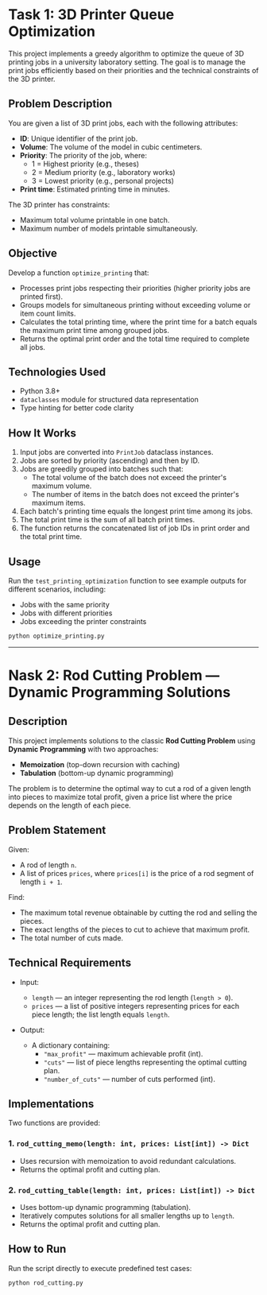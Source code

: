 # Task 1: 3D Printer Queue Optimization

This project implements a greedy algorithm to optimize the queue of 3D printing jobs in a university laboratory setting. The goal is to manage the print jobs efficiently based on their priorities and the technical constraints of the 3D printer.


## Problem Description

You are given a list of 3D print jobs, each with the following attributes:

- **ID**: Unique identifier of the print job.
- **Volume**: The volume of the model in cubic centimeters.
- **Priority**: The priority of the job, where:
  - 1 = Highest priority (e.g., theses)
  - 2 = Medium priority (e.g., laboratory works)
  - 3 = Lowest priority (e.g., personal projects)
- **Print time**: Estimated printing time in minutes.

The 3D printer has constraints:

- Maximum total volume printable in one batch.
- Maximum number of models printable simultaneously.


## Objective

Develop a function `optimize_printing` that:

- Processes print jobs respecting their priorities (higher priority jobs are printed first).
- Groups models for simultaneous printing without exceeding volume or item count limits.
- Calculates the total printing time, where the print time for a batch equals the maximum print time among grouped jobs.
- Returns the optimal print order and the total time required to complete all jobs.


## Technologies Used

- Python 3.8+
- `dataclasses` module for structured data representation
- Type hinting for better code clarity


## How It Works

1. Input jobs are converted into `PrintJob` dataclass instances.
2. Jobs are sorted by priority (ascending) and then by ID.
3. Jobs are greedily grouped into batches such that:
   - The total volume of the batch does not exceed the printer's maximum volume.
   - The number of items in the batch does not exceed the printer's maximum items.
4. Each batch's printing time equals the longest print time among its jobs.
5. The total print time is the sum of all batch print times.
6. The function returns the concatenated list of job IDs in print order and the total print time.


## Usage

Run the `test_printing_optimization` function to see example outputs for different scenarios, including:

- Jobs with the same priority
- Jobs with different priorities
- Jobs exceeding the printer constraints

```bash
python optimize_printing.py

```
---

# Nask 2: Rod Cutting Problem — Dynamic Programming Solutions

## Description

This project implements solutions to the classic **Rod Cutting Problem** using **Dynamic Programming** with two approaches:

- **Memoization** (top-down recursion with caching)
- **Tabulation** (bottom-up dynamic programming)

The problem is to determine the optimal way to cut a rod of a given length into pieces to maximize total profit, given a price list where the price depends on the length of each piece.


## Problem Statement

Given:
- A rod of length `n`.
- A list of prices `prices`, where `prices[i]` is the price of a rod segment of length `i + 1`.

Find:
- The maximum total revenue obtainable by cutting the rod and selling the pieces.
- The exact lengths of the pieces to cut to achieve that maximum profit.
- The total number of cuts made.


## Technical Requirements

- Input:
  - `length` — an integer representing the rod length (`length > 0`).
  - `prices` — a list of positive integers representing prices for each piece length; the list length equals `length`.

- Output:
  - A dictionary containing:
    - `"max_profit"` — maximum achievable profit (int).
    - `"cuts"` — list of piece lengths representing the optimal cutting plan.
    - `"number_of_cuts"` — number of cuts performed (int).


## Implementations

Two functions are provided:

### 1. `rod_cutting_memo(length: int, prices: List[int]) -> Dict`

- Uses recursion with memoization to avoid redundant calculations.
- Returns the optimal profit and cutting plan.

### 2. `rod_cutting_table(length: int, prices: List[int]) -> Dict`

- Uses bottom-up dynamic programming (tabulation).
- Iteratively computes solutions for all smaller lengths up to `length`.
- Returns the optimal profit and cutting plan.


## How to Run

Run the script directly to execute predefined test cases:

```bash
python rod_cutting.py

